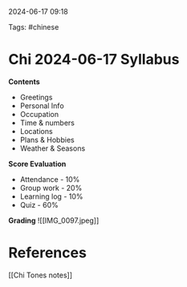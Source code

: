 2024-06-17 09:18

Tags: #chinese

# Chi 2024-06-17 Syllabus

**Contents** 
- Greetings
- Personal Info
- Occupation
- Time & numbers
- Locations
- Plans & Hobbies
- Weather & Seasons

**Score Evaluation**
- Attendance - 10%
- Group work - 20%
- Learning log - 10%
- Quiz - 60%

**Grading**
![[IMG_0097.jpeg]]
# References
[[Chi Tones notes]]